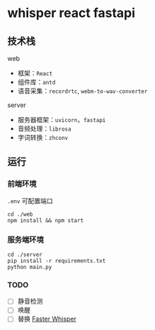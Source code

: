 # whisper react fastapi

## 技术栈

web

- 框架：`React`
- 组件库：`antd`
- 语音采集：`recordrtc`, `webm-to-wav-converter`

server

- 服务器框架：`uvicorn`，`fastapi`
- 音频处理：`librosa`
- 字词转换：`zhconv`

## 运行

### 前端环境

`.env` 可配置端口

```
cd ./web
npm install && npm start
```

### 服务端环境

```
cd ./server
pip install -r requirements.txt
python main.py
```

### TODO

- [ ] 静音检测
- [ ] 唤醒
- [ ] 替换 [Faster Whisper](https://github.com/SYSTRAN/faster-whisper)
